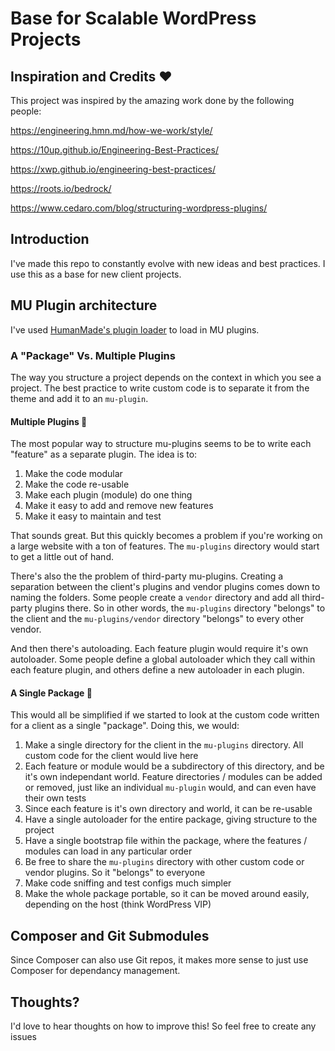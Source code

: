 # Base for Scalable WordPress Projects


## Inspiration and Credits ♥

This project was inspired by the amazing work done by the following people:

https://engineering.hmn.md/how-we-work/style/

https://10up.github.io/Engineering-Best-Practices/

https://xwp.github.io/engineering-best-practices/

https://roots.io/bedrock/

https://www.cedaro.com/blog/structuring-wordpress-plugins/


## Introduction

I've made this repo to constantly evolve with new ideas and best practices. I use this as a base for new client projects.


## MU Plugin architecture

I've used [HumanMade's plugin loader](https://github.com/humanmade/hm-base) to load in MU plugins.


### A "Package" Vs. Multiple Plugins

The way you structure a project depends on the context in which you see a project. The best practice to write custom code is to separate it from the theme and add it to an `mu-plugin`.

#### Multiple Plugins 🤔

The most popular way to structure mu-plugins seems to be to write each "feature" as a separate plugin. The idea is to:

1. Make the code modular
1. Make the code re-usable
1. Make each plugin (module) do one thing
1. Make it easy to add and remove new features
1. Make it easy to maintain and test

That sounds great. But this quickly becomes a problem if you're working on a large website with a ton of features. The `mu-plugins` directory would start to get a little out of hand.

There's also the the problem of third-party mu-plugins. Creating a separation between the client's plugins and vendor plugins comes down to naming the folders. Some people create a `vendor` directory and add all third-party plugins there. So in other words, the `mu-plugins` directory "belongs" to the client and the `mu-plugins/vendor` directory "belongs" to every other vendor.

And then there's autoloading. Each feature plugin would require it's own autoloader. Some people define a global autoloader which they call within each feature plugin, and others define a new autoloader in each plugin.

#### A Single Package 🎉

This would all be simplified if we started to look at the custom code written for a client as a single "package". Doing this, we would:

1. Make a single directory for the client in the `mu-plugins` directory. All custom code for the client would live here
1. Each feature or module would be a subdirectory of this directory, and be it's own independant world. Feature directories / modules can be added or removed, just like an individual `mu-plugin` would, and can even have their own tests
1. Since each feature is it's own directory and world, it can be re-usable
1. Have a single autoloader for the entire package, giving structure to the project
1. Have a single bootstrap file within the package, where the features / modules can load in any particular order
1. Be free to share the `mu-plugins` directory with other custom code or vendor plugins. So it "belongs" to everyone
1. Make code sniffing and test configs much simpler
1. Make the whole package portable, so it can be moved around easily, depending on the host (think WordPress VIP)


## Composer and Git Submodules

Since Composer can also use Git repos, it makes more sense to just use Composer for dependancy management.


## Thoughts?

I'd love to hear thoughts on how to improve this! So feel free to create any issues

